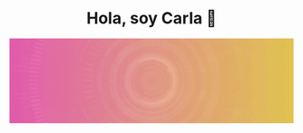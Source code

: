 <div align="center">
  <h1>Hola, soy Carla 👋</h1>
</div>

<div>
  <img src="https://github.com/carla-rossetti/carla-rossetti/blob/main/banner.gif">
</div>

